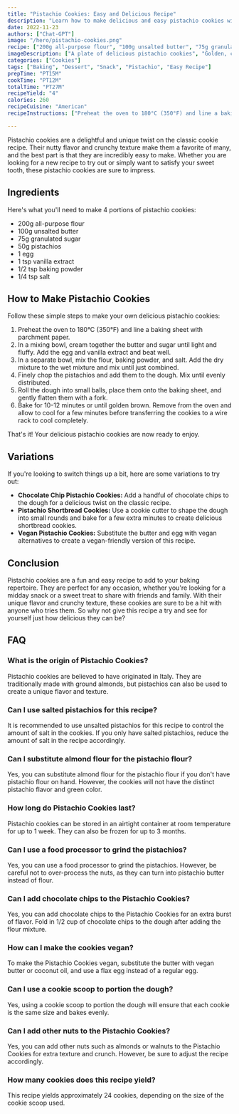 ```yaml
---
title: "Pistachio Cookies: Easy and Delicious Recipe"
description: "Learn how to make delicious and easy pistachio cookies with this simple recipe. Perfect for any time of the year and ideal for those who want to try something new in their baking endeavors!"
date: 2022-11-23
authors: ["Chat-GPT"]
image: "/hero/pistachio-cookies.png"
recipe: ["200g all-purpose flour", "100g unsalted butter", "75g granulated sugar", "50g pistachios", "1 egg", "1 tsp vanilla extract", "1/2 tsp baking powder", "1/4 tsp salt"]
imageDescription: ["A plate of delicious pistachio cookies", "Golden, crunchy, and nutty. Perfect with a cup of tea."]
categories: ["Cookies"]
tags: ["Baking", "Dessert", "Snack", "Pistachio", "Easy Recipe"]
prepTime: "PT15M"
cookTime: "PT12M"
totalTime: "PT27M"
recipeYield: "4"
calories: 260
recipeCuisine: "American"
recipeInstructions: ["Preheat the oven to 180°C (350°F) and line a baking sheet with parchment paper.", "In a mixing bowl, cream together the butter and sugar until light and fluffy. Add the egg and vanilla extract and beat well.", "In a separate bowl, mix the flour, baking powder, and salt. Add the dry mixture to the wet mixture and mix until just combined.", "Finely chop the pistachios and add them to the dough. Mix until evenly distributed.", "Roll the dough into small balls, place them onto the baking sheet, and gently flatten them with a fork.", "Bake for 10-12 minutes or until golden brown. Remove from the oven and allow to cool for a few minutes before transferring the cookies to a wire rack to cool completely."]

---
```


Pistachio cookies are a delightful and unique twist on the classic cookie recipe. Their nutty flavor and crunchy texture make them a favorite of many, and the best part is that they are incredibly easy to make. Whether you are looking for a new recipe to try out or simply want to satisfy your sweet tooth, these pistachio cookies are sure to impress.

## Ingredients

Here's what you'll need to make 4 portions of pistachio cookies:

- 200g all-purpose flour
- 100g unsalted butter
- 75g granulated sugar
- 50g pistachios
- 1 egg
- 1 tsp vanilla extract
- 1/2 tsp baking powder
- 1/4 tsp salt

## How to Make Pistachio Cookies

Follow these simple steps to make your own delicious pistachio cookies:

1. Preheat the oven to 180°C (350°F) and line a baking sheet with parchment paper.
2. In a mixing bowl, cream together the butter and sugar until light and fluffy. Add the egg and vanilla extract and beat well.
3. In a separate bowl, mix the flour, baking powder, and salt. Add the dry mixture to the wet mixture and mix until just combined.
4. Finely chop the pistachios and add them to the dough. Mix until evenly distributed.
5. Roll the dough into small balls, place them onto the baking sheet, and gently flatten them with a fork.
6. Bake for 10-12 minutes or until golden brown. Remove from the oven and allow to cool for a few minutes before transferring the cookies to a wire rack to cool completely.

That's it! Your delicious pistachio cookies are now ready to enjoy.

## Variations

If you're looking to switch things up a bit, here are some variations to try out:

- **Chocolate Chip Pistachio Cookies:** Add a handful of chocolate chips to the dough for a delicious twist on the classic recipe.
- **Pistachio Shortbread Cookies:** Use a cookie cutter to shape the dough into small rounds and bake for a few extra minutes to create delicious shortbread cookies.
- **Vegan Pistachio Cookies:** Substitute the butter and egg with vegan alternatives to create a vegan-friendly version of this recipe.

## Conclusion

Pistachio cookies are a fun and easy recipe to add to your baking repertoire. They are perfect for any occasion, whether you're looking for a midday snack or a sweet treat to share with friends and family. With their unique flavor and crunchy texture, these cookies are sure to be a hit with anyone who tries them. So why not give this recipe a try and see for yourself just how delicious they can be?

## FAQ

### What is the origin of Pistachio Cookies?

Pistachio cookies are believed to have originated in Italy. They are traditionally made with ground almonds, but pistachios can also be used to create a unique flavor and texture.

### Can I use salted pistachios for this recipe?

It is recommended to use unsalted pistachios for this recipe to control the amount of salt in the cookies. If you only have salted pistachios, reduce the amount of salt in the recipe accordingly.

### Can I substitute almond flour for the pistachio flour?

Yes, you can substitute almond flour for the pistachio flour if you don't have pistachio flour on hand. However, the cookies will not have the distinct pistachio flavor and green color.

### How long do Pistachio Cookies last?

Pistachio cookies can be stored in an airtight container at room temperature for up to 1 week. They can also be frozen for up to 3 months.

### Can I use a food processor to grind the pistachios?

Yes, you can use a food processor to grind the pistachios. However, be careful not to over-process the nuts, as they can turn into pistachio butter instead of flour.

### Can I add chocolate chips to the Pistachio Cookies?

Yes, you can add chocolate chips to the Pistachio Cookies for an extra burst of flavor. Fold in 1/2 cup of chocolate chips to the dough after adding the flour mixture.

### How can I make the cookies vegan?

To make the Pistachio Cookies vegan, substitute the butter with vegan butter or coconut oil, and use a flax egg instead of a regular egg.

### Can I use a cookie scoop to portion the dough?

Yes, using a cookie scoop to portion the dough will ensure that each cookie is the same size and bakes evenly.

### Can I add other nuts to the Pistachio Cookies?

Yes, you can add other nuts such as almonds or walnuts to the Pistachio Cookies for extra texture and crunch. However, be sure to adjust the recipe accordingly.

### How many cookies does this recipe yield?

This recipe yields approximately 24 cookies, depending on the size of the cookie scoop used.